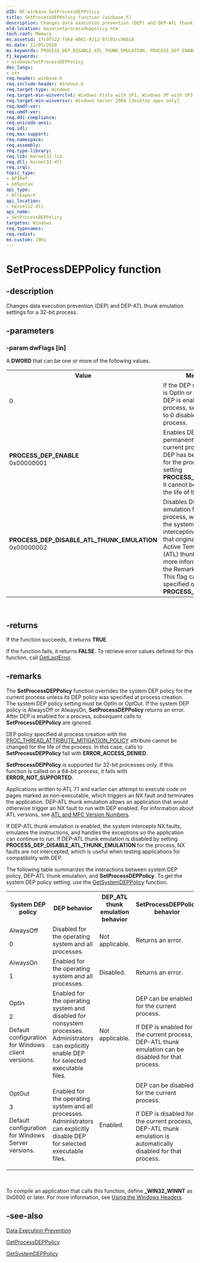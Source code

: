 ```yaml
---
UID: NF:winbase.SetProcessDEPPolicy
title: SetProcessDEPPolicy function (winbase.h)
description: Changes data execution prevention (DEP) and DEP-ATL thunk emulation settings for a 32-bit process.
old-location: base\setprocessdeppolicy.htm
tech.root: Memory
ms.assetid: 17c9f522-fd64-4061-9212-8fc91cc96b18
ms.date: 12/05/2018
ms.keywords: PROCESS_DEP_DISABLE_ATL_THUNK_EMULATION, PROCESS_DEP_ENABLE, SetProcessDEPPolicy, SetProcessDEPPolicy function, base.setprocessdeppolicy, winbase/SetProcessDEPPolicy
f1_keywords:
- winbase/SetProcessDEPPolicy
dev_langs:
- c++
req.header: winbase.h
req.include-header: Windows.h
req.target-type: Windows
req.target-min-winverclnt: Windows Vista with SP1, Windows XP with SP3 [desktop apps only]
req.target-min-winversvr: Windows Server 2008 [desktop apps only]
req.kmdf-ver: 
req.umdf-ver: 
req.ddi-compliance: 
req.unicode-ansi: 
req.idl: 
req.max-support: 
req.namespace: 
req.assembly: 
req.type-library: 
req.lib: Kernel32.lib
req.dll: Kernel32.dll
req.irql: 
topic_type:
- APIRef
- kbSyntax
api_type:
- DllExport
api_location:
- kernel32.dll
api_name:
- SetProcessDEPPolicy
targetos: Windows
req.typenames: 
req.redist: 
ms.custom: 19H1
---
```


# SetProcessDEPPolicy function


## -description


Changes data execution prevention (DEP) and DEP-ATL thunk emulation settings for a 32-bit process.


## -parameters




### -param dwFlags [in]

A <b>DWORD</b> that can be one or more of the following values.

<table>
<tr>
<th>Value</th>
<th>Meaning</th>
</tr>
<tr>
<td width="40%">
<dl>
<dt>0</dt>
</dl>
</td>
<td width="60%">
If the DEP system policy is OptIn or OptOut and DEP is enabled for the process, setting <i>dwFlags</i> to 0 disables DEP for the process.

</td>
</tr>
<tr>
<td width="40%"><a id="PROCESS_DEP_ENABLE"></a><a id="process_dep_enable"></a><dl>
<dt><b>PROCESS_DEP_ENABLE</b></dt>
<dt>0x00000001</dt>
</dl>
</td>
<td width="60%">
Enables DEP permanently on the current process. After DEP has been enabled for the process by setting <b>PROCESS_DEP_ENABLE</b>, it cannot be disabled for the life of the process. 

</td>
</tr>
<tr>
<td width="40%"><a id="PROCESS_DEP_DISABLE_ATL_THUNK_EMULATION"></a><a id="process_dep_disable_atl_thunk_emulation"></a><dl>
<dt><b>PROCESS_DEP_DISABLE_ATL_THUNK_EMULATION</b></dt>
<dt>0x00000002</dt>
</dl>
</td>
<td width="60%">
Disables DEP-ATL thunk emulation for the current process, which prevents the system from intercepting NX faults that originate from the Active Template Library (ATL) thunk layer. For more information, see the Remarks section. This flag can be specified only with  <b>PROCESS_DEP_ENABLE</b>.


</td>
</tr>
</table>
 


## -returns



If the function succeeds, it returns <b>TRUE</b>.

If the function fails, it returns <b>FALSE</b>. To retrieve error values defined for this function,  call <a href="https://docs.microsoft.com/windows/desktop/api/errhandlingapi/nf-errhandlingapi-getlasterror">GetLastError</a>.




## -remarks



The <b>SetProcessDEPPolicy</b>  function overrides the system DEP policy for the current process unless its DEP policy was specified at process creation. The system DEP policy setting must be OptIn or OptOut. If the system DEP policy is AlwaysOff or AlwaysOn, <b>SetProcessDEPPolicy</b> returns an error. After DEP is enabled for a process, subsequent calls to <b>SetProcessDEPPolicy</b> are ignored. 

DEP policy specified at process creation with the <a href="https://docs.microsoft.com/windows/desktop/api/processthreadsapi/nf-processthreadsapi-updateprocthreadattribute">PROC_THREAD_ATTRIBUTE_MITIGATION_POLICY</a> attribute cannot be changed for the life of the process. In this case, calls to <b>SetProcessDEPPolicy</b> fail with <b>ERROR_ACCESS_DENIED</b>.

<b>SetProcessDEPPolicy</b> is supported for 32-bit processes only. If this function is called on a 64-bit process, it fails with <b>ERROR_NOT_SUPPORTED</b>.

Applications written to ATL 7.1 and earlier can attempt to execute code on pages marked as non-executable, which triggers an NX fault and terminates the application. DEP-ATL thunk emulation allows an application that would otherwise trigger an NX fault to run with DEP enabled. For information about ATL versions, see <a href="https://msdn.microsoft.com/library/3z02ch3k.aspx">ATL and MFC Version Numbers</a>.

If DEP-ATL thunk emulation is enabled, the system intercepts NX faults, emulates the instructions, and handles the exceptions so the application can continue to run. If DEP-ATL thunk emulation is disabled by setting <b>PROCESS_DEP_DISABLE_ATL_THUNK_EMULATION</b> for the process, NX faults are not intercepted, which is useful when testing applications for compatibility with DEP.

The following table summarizes the interactions between system DEP policy, DEP-ATL thunk emulation, and  <b>SetProcessDEPPolicy</b>.
To get the system DEP policy setting, use the <a href="https://docs.microsoft.com/windows/desktop/api/winbase/nf-winbase-getsystemdeppolicy">GetSystemDEPPolicy</a> function.

<table>
<tr>
<th>System DEP policy</th>
<th>DEP behavior</th>
<th>DEP_ATL thunk emulation behavior</th>
<th><b>SetProcessDEPPolicy</b> behavior</th>
</tr>
<tr>
<td>
AlwaysOff

0

</td>
<td>
Disabled for the operating system and all processes.

</td>
<td>
Not applicable.

</td>
<td>
Returns an error.

</td>
</tr>
<tr>
<td>
AlwaysOn

1

</td>
<td>
Enabled for the operating system and all processes.

</td>
<td>
Disabled.

</td>
<td>
Returns an error.

</td>
</tr>
<tr>
<td>
OptIn

2

Default configuration for Windows client versions.

</td>
<td>
Enabled for the operating system and disabled for nonsystem processes. Administrators can  explicitly enable DEP for selected executable files.

</td>
<td>
Not applicable.

</td>
<td>
DEP can be enabled for the current process.

If DEP is enabled for the current process, DEP-ATL thunk emulation can be disabled for that process.

</td>
</tr>
<tr>
<td>
OptOut

3

Default configuration for Windows Server versions.

</td>
<td>
Enabled for the operating system and all processes. Administrators can explicitly disable DEP for selected executable files.

</td>
<td>
Enabled.

</td>
<td>
DEP can be disabled for the current process.

If DEP is disabled for the current process, DEP-ATL thunk emulation is automatically disabled for that process. 

</td>
</tr>
</table>
 

To compile an application that calls this function, define <b>_WIN32_WINNT</b> as 0x0600 or later. For more information, see <a href="https://docs.microsoft.com/windows/desktop/WinProg/using-the-windows-headers">Using the Windows Headers</a>.




## -see-also




<a href="https://docs.microsoft.com/windows/desktop/Memory/data-execution-prevention">Data Execution Prevention</a>



<a href="https://docs.microsoft.com/windows/desktop/api/winbase/nf-winbase-getprocessdeppolicy">GetProcessDEPPolicy</a>



<a href="https://docs.microsoft.com/windows/desktop/api/winbase/nf-winbase-getsystemdeppolicy">GetSystemDEPPolicy</a>
 

 

